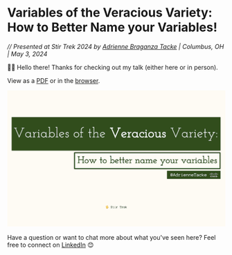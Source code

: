 # Variables of the Veracious Variety: How to Better Name your Variables!

_// Presented at Stir Trek 2024 by [Adrienne Braganza Tacke](https://adrienne.io/) | Columbus, OH | May 3, 2024_


👋🏼 Hello there! Thanks for checking out my talk (either here or in person).

View as a [PDF](./variables-of-the-veracious-variety-stirtrek.pdf) or in the [browser](https://slides.com/adriennetacke/variables-of-the-veracious-variety-stirtrek/fullscreen).


![Title Slide for Variables of the Veracious Variety](./talk-title-slide.png)

Have a question or want to chat more about what you've seen here? Feel free to connect on [LinkedIn](https://www.linkedin.com/in/adriennetacke) 😊